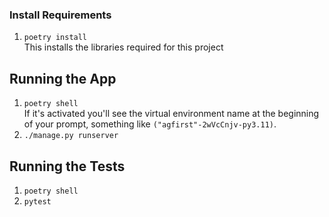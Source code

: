 ### Install Requirements

1. `poetry install`  
    This installs the libraries required for this project


## Running the App

1. `poetry shell`  
    If it's activated you'll see the virtual environment name at the beginning of your prompt, something like `("agfirst"-2wVcCnjv-py3.11)`.
2. `./manage.py runserver`


## Running the Tests

1. `poetry shell`
2. `pytest`  
